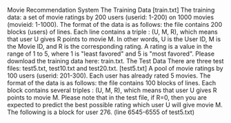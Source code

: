 Movie Recommendation System The Training Data
[train.txt] The training data: a set of movie ratings by 200 users (userid: 1-200) on 1000 movies (movieid: 1-1000). The format of the data is as follows: the file contains 200 blocks (users) of lines. Each line contains a triple : (U, M, R), which means that user U gives R points to movie M. In other words, U is the User ID, M is the Movie ID, and R is the corresponding rating. A rating is a value in the range of 1 to 5, where 1 is "least favored" and 5 is "most favored".
Please download the training data here: train.txt.
The Test Data
There are three test files: test5.txt, test10.txt and test20.txt.
[test5.txt] A pool of movie ratings by 100 users (userid: 201-300). Each user has already rated 5 movies. The format of the data is as follows: the file contains 100 blocks of lines. Each block contains several triples : (U, M, R), which means that user U gives R points to movie M. Please note that in the test file, if R=0, then you are expected to predict the best possible rating which user U will give movie M. The following is a block for user 276. (line 6545-6555 of test5.txt)
